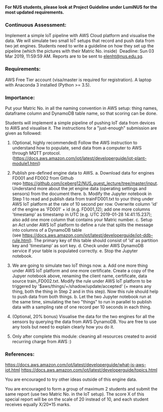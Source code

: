 **For NUS students, please look at Project Guideline under LumiNUS for the most updated requirements.**

### Continuous Assessment:

Implement a simple IoT pipeline with AWS Cloud platform and visualise the data. We will simulate two small IoT setups that record and push data from two jet engines. Students need to write a guideline on how they set up the pipeline (which the pictures with their Matric No. inside)  Deadline: Sun 03 Mar 2019, 11:59:59 AM. Reports are to be sent to elenht@nus.edu.sg.

### Requirements: 
AWS Free Tier account (visa/master is required for registration). A laptop with Anaconda 3 installed (Python >= 3.5).

### Importance: 
Put your Matric No. in all the naming convention in AWS setup: thing names, dataframe column and DynamoDB table name, so that scoring can be done.

Students will implement a simple pipeline of pushing IoT data from devices to AWS and visualise it. The instructions for a "just-enough" submission are given as followed: 

1. (Optional, highly recommended) Follow the AWS instruction to understand how to populate, send data from a computer to AWS through MQTT protocol. (https://docs.aws.amazon.com/iot/latest/developerguide/iot-plant-module1.html) 

2. Publish pre-defined engine data to AWS. a. Download data for engines FD001 and FD002 from Github repo https://github.com/iceberg12/NUS_guest_lecture/tree/master/input. Understand more about the jet engine data (operating settings and sensors) from the document there. b. Modify the Jupyter notebook in Step 1 to read and publish data from trainFD001.txt to your thing under AWS IoT platform at the rate of 10 second per row. Overwrite column 'id' of the engine as 'FD001' + id (e.g. FD001_12); add one more columns 'timestamp' as timestamp in UTC (e.g. UTC 2019-01-28 14:41:15.237); also add one more column that contains your Matric number. c. Setup an Act under AWS IoT platform to define a rule that splits the message into columns of a DynamoDB table (see https://docs.aws.amazon.com/iot/latest/developerguide/iot-ddb-rule.html). The primary key of this table should consist of 'id' as partition key and 'timestamp' as sort key. d. Check under AWS DynamoDB service if your table is populated correctly. e. Stop the Jupyter notebook. 

3. We are going to simulate two IoT things now. a. Add one more thing under AWS IoT platform and one more certificate. Create a copy of the Jupyer notebook above, renaming the client name, certificate, data source train_FD002.txt. Modify the rule under AWS IoT platform to be triggered by '$aws/things/+/shadow/update/accepted' (+ means any thing, both the thing in Step 2 and in this step). Now this rule should help to push data from both things. b. Let the two Jupyter notebook run at the same time, simulating the two "things" to run in parallel to publish data with a sampling rate of one record per 10 seconds in each thing. 

4. (Optional, 20% bonus) Visualise the data for the two engines for all the sensors by querying the data from AWS DynamoDB. You are free to use any tools but need to explain clearly how you do it. 

5. Only after complete this module: cleaning all resources created to avoid recurring charge from AWS :)

### References:
https://docs.aws.amazon.com/iot/latest/developerguide/what-is-aws-iot.html
https://docs.aws.amazon.com/iot/latest/developerguide/topics.html

You are encouraged to try other ideas outside of this engine data.

You are encouraged to form a group of maximum 2 students and submit the same report (use two Matric No. in the IoT setup). The score X of this special report will be on the scale of 20 instead of 10, and each student receives equally X/20*15 marks.

